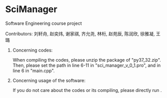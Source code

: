 # SciManager
Software Engineering course project

Contributors: 刘轩舟, 赵奕炜, 谢家祺, 齐允尧, 林桁, 赵苑辰, 陈润欣, 徐雅凝, 王璐 

1. Concerning codes: 

   When compiling the codes, please unzip the package of "py37_32.zip". Then, please set the path in line 6-11 in "sci_manager_v_0_1.pro", and in line 6 in "main.cpp".


2. Concerning usage of the software:

   If you do not care about the codes or its compiling, please directly run .

